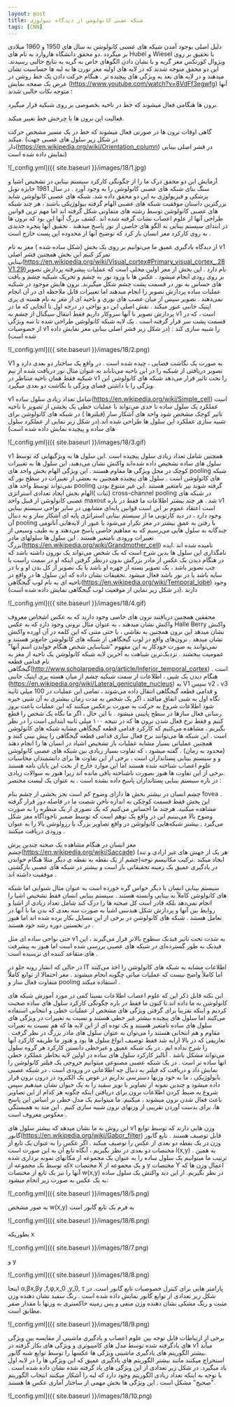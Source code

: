 ```yaml
---
layout: post
title: شبکه عصبی کانولوشن از دیدگاه بیولوژی
tags: [CNN]
---
```

دلیل اصلی بوجود آمدن شبکه های عصبی کانولوشن به سال های 1950 و 1960 میلادی بر میگردد .دو محقق دانشگاه هاروارد به نام های Hubel  و Wiesel با تحقیق بر روی ویژوال کورتکس مغز گربه و با نشان دادن الگوهای خاص به گربه به نتایج جالبی رسیدند. این دو محقق متوجه شدند که در لایه های اولیه مغز نورن ها به لبه ها حساسیت نشان میدهند و در لایه های بعد به ویژگی های پیچیده تر . هنگام حرکت دادن یک خط روشن در عرض یک صفحه نمایش (https://www.youtube.com/watch?v=8VdFf3egwfg) آنها متوجه نکات جالبی شدند :  

نرون ها هنگامی فعال میشوند که خط در ناحیه بخصوصی بر روی شبکیه قرار میگیرد.
	
فعالیت این نرون ها با چرخش خط تغییر میکند.
	
گاهی اوقات نرون ها در صورتی فعال میشوند که خط در یک مسیر مشخص حرکت میکند. (در شکل زیر سلول های عصبی جهت دار(https://en.wikipedia.org/wiki/Orientation_column) در قشر اصلی بینایی نمایش داده شده است)
	
![_config.yml]({{ site.baseurl }}/images/18/1.jpg)

آزمایش این دو محقق درک ما را از چگونگی کارکرد سیستم بینایی در تشخیص اشیا و سنگ بنای شبکه های عصبی کانولوشن را به وجود آورد . در سال 1981 جایزه نوبل پزشکی و فیزیولوژی به این دو محقق داده شد.
شبکه های عصبی کانولوشن شاید بزرگترین داستان موفقیت شبکه های عصبی الهام گرفته  بیولوژیکی باشند ، هر چند شبکه های عصبی کانولوشن توسط رشته های متفاوتی شکل گرفته اند اما مهم ترین قوانین طراحی آنها از علوم اعصاب نشات گرفته شده اند .کشف بزرگ آنها این بود که نرون ها در ابتدای سیستم بینایی به الگو های خاصی از نور پاسخ میدهند . تحقیق آنها پنجره جدیدی به روی کارکرد مغز انسان باز کرد که توضیح آنها از محدوده این پست خارج است  . 

از دیدگاه یادگیری عمیق ما می‌توانیم بر روی یک بخش (شکل ساده شده ) مغز به نام v1 تمرکز کنیم این بخش همچنین قشر اصلی بینایی(https://en.wikipedia.org/wiki/Visual_cortex#Primary_visual_cortex_.28V1.29)نام دارد . این بخش از مغز اولین محلی است که عملیات پیشرفته پردازش تصویر بر روی رودی انجام میشود . عکس ها با ورود  نور به چشم و تحریک  شبکیه چشم و بافت های حساس به نور در قسمت پشت چشم شکل میگیرند.
 نرون هایش موجود در شبکیه عملیات ساده پردازش تصویر را انجام میدهند اما تغییرات قابل ملاحظه ای در آن انجام نمی‌دهند . تصویر سپس از میان عصب های نوری و ناحیه ای از مغز به نام هسته ی پری اپتیک جانبی عبور میکند . نقش اصلی این دو نواحی در درجه اول تا آنجایی که ما در پردازش تصویر با آنها سروکار داریم فقط انتقال سیگنال از چشم به v1 است ، که در قسمت پشت سر قرار گرفته است . یک لایه شبکه کانولوشن طراحی شده تا سه ویژگی از خصوصیات v1 را شبیه سازی کند : (در شکل زیر قشر اصلی بینایی مغز نمایش داده شده است)
 
![_config.yml]({{ site.baseurl }}/images/18/2.png)

V1  به صورت یک نگاشت فضایی ، چیده شده است . در واقع یک ساختار دو بعدی دارد و تصویر دریافتی از شبکیه را در این ناحیه می‌تاباند به عنوان مثال نور دریافت شده از نیم شبکیه فقط همان ناحیه متناظر در v1  را تحت تاثیر قرار می‌دهد شبکه های کانولوشن این ویژگی را با داشتن فضای ویژگی با نگاشت دو بعدی میگیرد.

v1  شامل تعداد زیادی سلول ساده(https://en.wikipedia.org/wiki/Simple_cell) است عملکرد  یک سلول ساده تا حدی می‌تواند با عملیات خطی یک بخشی از تصویر با ناحیه تاثیر کوچک مشخص شود واحد های آشکار ساز (فیلترها ) در شبکه های کانولوشن برای شبیه سازی عملکرد این سلول ها طراحی شده اند.(در شکل زیر نمایی از عملکرد سلول های ساده و پیچیده نمایش داده شده است)

![_config.yml]({{ site.baseurl }}/images/18/3.gif)


v1  همچنین شامل تعداد زیادی سلول پیچیده است .این سلول ها به ویژگیهایی که توسط سلول های ساده تشخیص داده شده‌اند واکنش نشان می‌دهند، این سلول ها به تغییرات کوچک در محل ویژگی ها مقاوم هستند . این ویژگی الهام بخش واحد های pooling شبکه های کانولوشن  است . سلول های پیچیده همچنین به بعضی از تغییرات در سطح نور  که نمی‌تواند توسط واحد های pooling گرفته شوند نیز نامتغیر هستند .این غیر متنوع بودن (ثبات )الهام بخش ایجاد تعدادی استراتژی cross-channel pooling در شبکه های عصبی کانولوشن از قبیل واحد maxout  شد .
هر چند بیشتر اطلاعات ما فقط در باره v1 است اعتقاد عموم بر این است قوانین  پایه‌ای مشابهی در سایر نواحی سیستم بینایی وجود دارد ، در دید کارتونی ما از سیستم بینایی استراتژی پایه ای آشکار ساز و به دنبال آن pooling با رفتن به عمق بیشتر در مغز تکرار می‌شود با عبور از لایه‌هایی آناتومی چندگانه  به سلول هایی می‌رسیم که به مفاهیم خاصی پاسخ می‌دهند و به طیف  وسیعی از تغییرات ورودی نامتغیر هستند . این سلول ها سلولهای مادر بزرگ(https://en.wikipedia.org/wiki/Grandmother_cell) نامیده شده اند .ایده نامگذاری این سلول ها بدین شرح است که یک شخص می‌تواند یک نورون داشته باشد که در هنگام دیدن یک عکس از مادر بزرگش بدون درنظر گرفتن اینکه او در سمت راست یا چپ تصویر باشد ، یک تصویر بسته از چهره او باشد یا یک تصویر از کل بدن او و یا در سایه باشد یا در نور باشد فعال میشود .تحقیقات نشان داده که این سلول ها در واقع در ناحیه ای به نام لوب گیجگاهی(https://en.wikipedia.org/wiki/Temporal_lobe) وجود دارند .(در شکل زیر نمایی از موقعیت لوب گیجگاهی نمایش داده شده است)

![_config.yml]({{ site.baseurl }}/images/18/4.gif)

محققین همچنین دریافتند نرون های خاصی وجود دارند که به عکس اشخاص معروف واکنش نشان میدهند ، به عنوان مثال نرونی وجود دارد که به عکس Halle Berry واکنش نشان میدهد این نرون همچنین به نقاشی ، یا حتی متنی که این کلمه در آن آورده واکنش نشان میدهد .
نرون‌های واقع در لوب  گیجگاهی از شبکه های کانولوشن جامع‌تر هستند و نمی‌توانند به صورت خودکار به این مفهوم "شناسایی شخص هنگام خواندن اسم آنها" عمومیت  ببخشند . نزدیک‌ترین شباهت به آخرین لایه شبکه کانولوشن یک ناحیه از مغز به نام قدامی قطعه گیجگاهی(http://www.scholarpedia.org/article/Inferior_temporal_cortex) است . هنگام دیدن یک شیی ، اطلاعات از سمت شبکیه چشم از میان هسته پری اپتیک جانبی (https://en.wikipedia.org/wiki/Lateral_geniculate_nucleus) به V1 سپس v2 ، v3 و قدامی قطعه گیجگاهی انتقال داده می‌شوند ، تمامی این عملیات در 100 میلی ثانیه نگاه اول به شیی اتفاق میافتد ، اگر یک شخص به مدت زمان بیشتری به آن شیی خیره شود اطلاعات شروع به حرکت به صورت برعکس میکنند که این عملیات باعث بروز رسانی فعال سازها در سطح پایینی میشود .
با این حال ، اگر ما نگاه یک شخص را قطع کنیم و فقط نرخ فعال شدن نرون ها که در نتیجه ۱۰۰ میلی ثانیه ابتدایی است را در نظر بگیریم ، مشاهده می‌کنیم که کارکرد قدامی قطعه گیجگاهی مشابه شبکه های کانولوشن است . این شبکه ها می‌توانند نرخ فعال سازی  قدامی قطعه گیجگاهی را پیش بینی کنند و همچنین عملیاتی بسیار مشابه عملیات باز تشخیص اشیاد در انسان ها را انجام دهند (محدود به زمان) .
گفته میشود ، که تفاوت بسیار زیادی بین شبکه های عصبی کانولوشن و و سیستم بینایی پستانداران است ، برخی از این تفاوت ها برای دانشمندان محاسبات علوم اعصاب شناخته شده هستند اما این موارد خارج از بحث این پایان نامه هستند .برخی از این تفاوت ها هنوز بصورت ناشناخته باقی مانده اند زیرا هنوز به سوالات زیادی در باره سیستم بینایی پستانداران پاسخ داده نشده است .
به عنوان یک لیست مختصر :

چشم انسان در بیشتر بخش ها دارای وضوح کم است بجز بخشی از چشم بنام fovea . این بخش فقط قسمت کوچکی به اندازه ناخن شصت ما در فاصله دور قرار گرفته مشاهده میکنید. هرچند ما احساس می‌کنیم که یک تصوری از یک منظره را به صورت وضوح بالا می‌بینیم این در واقع یک توهم است که توسط ضمیر ناخودآگاه مغز شکل می‌گیرد . بیشتر شبکه‌هایی کانولوشن در واقع تصاویر بزرگ با رزولوشن بالا را به عنوان ورودی دریافت میکنند .

مغز انسان در هنگام مشاهده یک صحنه چندین پرش چشم(https://en.wikipedia.org/wiki/Saccade) (هر یک از جهش های غیر ارادی و تند چشم از یک نقطه به نقطه ی دیگر مثلا هنگام خواندن)ایجاد میکند .ترکیب مکانیسم توجه  در یادگیری عمیق یک زمینه تحقیقاتی باز است و بیشتر در شبکه های عصبی بازگشتی موفقیت داشته اند .

سیستم بینایی انسان با دیگر حواس گره خورده است به عنوان مثال شنوایی اما شبکه های کانولوشن کاملاً به بینایی وابسته هستند . سیستم بینایی انسان فقط تشخیص اشیا را انجام نمی‌دهد بلکه قادر است کل صحنه ها را درک کند شامل تعداد زیادی از اشیا و روابط بین آنها و پردازش شکل هندسی اشیا به صورت سه بعدی که بدن ما با آنها در تعامل هستند . شبکه های کانولوشن در برخی از این مسایل بکار برده شده اند اما هنوز در نخستین دوره رشد خود هستند . 

حتی نواحی ساده ای مثل v1 به شدت تحت تاثیر فیدبک سطوح بالاتر قرار می‌گیرند ، این فیدبک به طور گسترده‌ای در شبکه های عصبی بررسی شده است اما هنوز به پیشرفت های متقاعد کننده ای نرسیده است . 

در حالی که انشار روبه جلو در IT اطلاعات مشابه به شبکه های کانولوشن را اخذ می‌کنند اما کاملاً واضح نیست که عملیات میانی چگونه انجام میشوند . مغر احتمالا از توابع کاملاً متفاوت فعال ساز و pooling استفاده میکند .

این نکته قابل ذکر این که علوم اعصاب اطلاعات نسبتا کمی در مورد آموزش شبکه های کانولوشن به ما داده اند.تا کنون ما فقط در باره چگونگی کارکرد سلول های ساده صحبت کردیم و اینکه تقریبا  برای گرفتن ویژگی های  مشخص از عملیات خطی  و انتخابی استفاده می‌کنند اما سلول های پیچیده بیشتر غیر خطی هستند  و نسبت به تغییرات در ویژگی های سلول های ساده نامتغیر هستند و یک توده ای از این لایه ها که هم نسبت به تغیرات مقاوم و هم انتخابی هستند را می‌توان به عنوان سلول های مادر بزرگ در نظر گرفت .
تعاریفی که در بالا ارایه شد فقط توصیف انواع سلول ها بود و هنوز ما طریقه کارکرد آنها را شرح نداده ایم . در یک شبکه عمیق و غیرخطی دانستن کارکرد هر گروه سلول می‌تواند مشکل باشد . آنالیز کارکرد سلول های ساده در اولین لایه بخاطر عملکرد  خطی انها ساده تر است . در یک شبکه عصبی مصنوعی میتوانیم خروجی یک فیلتر کانولوشن  را نمایش داد و دریافت که فیلتر به دنبال چه اطلاعاتی در ورودی است  . در شبکه عصبی بایولوژیکی ، ما به خود وزنها دسترسی نداریم در عوض  یک الکترود در درون نرون قرار داده میشود و چندین نمونه از تصاویر با نویز سفید را به یک حیوان نشان میدهیم سپس شروع به ضبط کردن اطلاعات نرون  برای دریافتن اینکه چگونه  هر کدام از این تصاویر باعث فعال شدن نرون میشوند ، میکنیم.
ما میتوانیم یک مدل خطی بر اساس این پاسخ ها، برای بدست آوردن تقریبی از وزنهای نرون شبیه سازی  کنیم . این متد به همبستگی معکوس معروف است  .

این روش به ما نشان میدهد که بیشتر سلول های v1  وزن هایی دارند که توسط توابع گابور(https://en.wikipedia.org/wiki/Gabor_filter) قابل توصیف هستند . تابع گابور وزن  در یک نقطه دو بعدی از عکس را توصیف میکند . اگر عکس را به عنوان یک تابع از مختصات دو بعدی در نظر بگیریم ، آنگاه تابع آن به این صورت است l(x,y)  . به همین ترتیب ما میتوانیم یک سلول ساده را به عنوان یک مجموعه از مکانهای نمونه برداری شده که توسط یک مجموعه ازx مختصات X  و یک مجموعه از y مختصات Y اعمال وزن ها که آنها را نیز یک تابع از مختصات w(x,y) در نظر بگیریم. از این دید واکنش یک سلول ساده به یک عکس به صورت زیر انجام میشود:

![_config.yml]({{ site.baseurl }}/images/18/5.png)

به صور مشخص w(x,y) به فرم یک تابع گابور است 

![_config.yml]({{ site.baseurl }}/images/18/6.png)

بطوریکه x

![_config.yml]({{ site.baseurl }}/images/18/7.png)

و y

![_config.yml]({{ site.baseurl }}/images/18/8.png)

اینجا α,βx,βy ,f,φ,x_0  ,y_0, τ  پارامتر هایی برای کنترل خصوصیات تابع گابور است. در شکل زیر تعدادی از توابع گابور نمایش داده شده است . رنگ سفید نشان دهنده وزن مثبت و رنگ مشکی نشان دهنده وزن منفی و پس زمینه خاکستری به وزنها با مقدار صفر مطابق است. 

![_config.yml]({{ site.baseurl }}/images/18/9.png)

برخی از ارتباطات قابل توجه بین علوم اعصاب و یادگیری ماشینی از مقایسه بین ویژگی های یادگرفته شده توسط مدل های کامپیوتری و ویژگی های بکار گرفته در v1  میآید .بیشتر الگوریتم های یادگیری ماشینی ویژگی ها عکسها را توسط توابع شبه گابور استخراج میکنند مانند بیشتر الگوریتم های یادگیری عمیق که این ویژگی ها را در لایه اول یاد میگیرد. 
در شکل زیر تعدادی از این ویژگی های یاد گرفته شده نشان داده شده است . با توجه به اینکه تعداد زیادی الگوریتم وجود دارد که لبه را آشکار میکنند انتخاب الگوریتم "صحیح" مشکل است . این ویژگی ها بخش مهمی از ساختار آماری عکس ها هستند.

![_config.yml]({{ site.baseurl }}/images/18/10.png)
